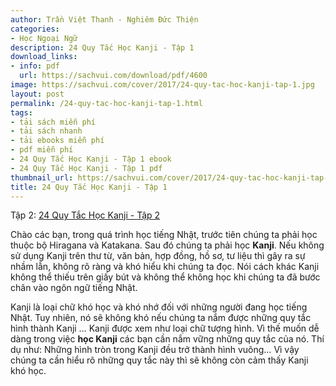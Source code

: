 ```yaml
---
author: Trần Việt Thanh - Nghiêm Đức Thiện
categories:
- Học Ngoại Ngữ
description: 24 Quy Tắc Học Kanji - Tập 1
download_links:
- info: pdf
  url: https://sachvui.com/download/pdf/4600
image: https://sachvui.com/cover/2017/24-quy-tac-hoc-kanji-tap-1.jpg
layout: post
permalink: /24-quy-tac-hoc-kanji-tap-1.html
tags:
- tải sách miễn phí
- tải sách nhanh
- tải ebooks miễn phí
- pdf miễn phí
- 24 Quy Tắc Học Kanji - Tập 1 ebook
- 24 Quy Tắc Học Kanji - Tập 1 pdf
thumbnail_url: https://sachvui.com/cover/2017/24-quy-tac-hoc-kanji-tap-1.jpg
title: 24 Quy Tắc Học Kanji - Tập 1
---
```


 <div class="item-desc text-justify"> <p>Tập 2: <a href="https://sachvui.com/ebook/24-quy-tac-hoc-kanji-tap-2-tran-viet-thanh-nghiem-duc-thien.2244.html">24 Quy Tắc Học Kanji - Tập 2</a></p><p>Chào các bạn, trong quá trình học tiếng Nhật, trước tiên chúng ta phải học thuộc bộ Hiragana và Katakana. Sau đó chúng ta phải học <strong>Kanji</strong>. Nếu không sử dụng Kanji trên thư từ, văn bản, hợp đồng, hồ sơ, tư liệu thì gây ra sự nhầm lẫn, không rõ ràng và khó hiểu khi chúng ta đọc. Nói cách khác Kanji không thể thiếu trên giấy bút và không thể không học khi chúng ta đã bước chân vào ngôn ngữ tiếng Nhật.</p><p>Kanji là loại chữ khó học và khó nhớ đối với những người đang học tiếng Nhật. Tuy nhiên, nó sẽ không khó nếu chúng ta nắm được những quy tắc hình thành Kanji … Kanji được xem như loại chữ tượng hình. Vì thế muốn dễ dàng trong việc <strong>học Kanji</strong> các bạn cần nắm vững những quy tắc của nó. Thí dụ như: Những hình tròn trong Kanji đều trở thành hình vuông… Vì vậy chúng ta cần hiểu rõ những quy tắc này thì sẽ không còn cảm thấy Kanji khó học.</p> </div>